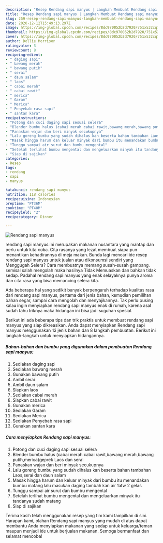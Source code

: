 ```yaml
---
description: "Resep Rendang sapi manyus | Langkah Membuat Rendang sapi manyus Yang Enak Dan Lezat"
title: "Resep Rendang sapi manyus | Langkah Membuat Rendang sapi manyus Yang Enak Dan Lezat"
slug: 259-resep-rendang-sapi-manyus-langkah-membuat-rendang-sapi-manyus-yang-enak-dan-lezat
date: 2020-12-12T15:49:13.297Z
image: https://img-global.cpcdn.com/recipes/8dc970052b2d7920/751x532cq70/rendang-sapi-manyus-foto-resep-utama.jpg
thumbnail: https://img-global.cpcdn.com/recipes/8dc970052b2d7920/751x532cq70/rendang-sapi-manyus-foto-resep-utama.jpg
cover: https://img-global.cpcdn.com/recipes/8dc970052b2d7920/751x532cq70/rendang-sapi-manyus-foto-resep-utama.jpg
author: Dollie Morrison
ratingvalue: 3
reviewcount: 8
recipeingredient:
- " daging sapi"
- " bawang merah"
- " bawang putih"
- " serai"
- " daun salam"
- " laos"
- " cabai merah"
- " cabai rawit"
- " merica"
- " Garam"
- " Merica"
- " Penyebab rasa sapi"
- " santan kara"
recipeinstructions:
- "Potong dan cuci daging sapi sesuai selera"
- "Blender bumbu halus (cabai merah cabai rawit,bawang merah,bawang putih,merica)geprek Laos dan serai"
- "Panaskan wajan dan beri minyak secukupnya"
- "Lalu goreng bumbu yang sudah dihalus kan beserta bahan tambahan Laos,serai dan daun salam"
- "Masak hingga harum dan keluar minyak dari bumbu itu menandakan bumbu matang lalu masukan daging tambah kan air 1atw 2 gelas"
- "Tunggu sampai air surut dan bumbu mengental"
- "Setelah terlihat bumbu mengental dan mengeluarkan minyak itu tandanya sudah matang"
- "Siap di sajikan"
categories:
- Resep
tags:
- rendang
- sapi
- manyus

katakunci: rendang sapi manyus 
nutrition: 118 calories
recipecuisine: Indonesian
preptime: "PT36M"
cooktime: "PT40M"
recipeyield: "2"
recipecategory: Dinner

---
```



![Rendang sapi manyus](https://img-global.cpcdn.com/recipes/8dc970052b2d7920/751x532cq70/rendang-sapi-manyus-foto-resep-utama.jpg)


rendang sapi manyus ini merupakan makanan nusantara yang mantap dan perlu untuk kita coba. Cita rasanya yang lezat membuat siapa pun menantikan kehadirannya di meja makan.
Bunda lagi mencari ide resep rendang sapi manyus untuk jualan atau dikonsumsi sendiri yang Menggugah Selera? Cara membuatnya memang susah-susah gampang. semisal salah mengolah maka hasilnya Tidak Memuaskan dan bahkan tidak sedap. Padahal rendang sapi manyus yang enak selayaknya punya aroma dan cita rasa yang bisa memancing selera kita.

Ada beberapa hal yang sedikit banyak berpengaruh terhadap kualitas rasa dari rendang sapi manyus, pertama dari jenis bahan, kemudian pemilihan bahan segar, sampai cara mengolah dan menyajikannya. Tak perlu pusing kalau ingin menyiapkan rendang sapi manyus enak di rumah, karena asal sudah tahu triknya maka hidangan ini bisa jadi suguhan spesial.




Berikut ini ada beberapa tips dan trik praktis untuk membuat rendang sapi manyus yang siap dikreasikan. Anda dapat menyiapkan Rendang sapi manyus menggunakan 13 jenis bahan dan 8 langkah pembuatan. Berikut ini langkah-langkah untuk menyiapkan hidangannya.

<!--inarticleads1-->

##### Bahan-bahan dan bumbu yang digunakan dalam pembuatan Rendang sapi manyus:

1. Sediakan  daging sapi
1. Sediakan  bawang merah
1. Gunakan  bawang putih
1. Ambil  serai
1. Ambil  daun salam
1. Siapkan  laos
1. Sediakan  cabai merah
1. Siapkan  cabai rawit
1. Gunakan  merica
1. Sediakan  Garam
1. Sediakan  Merica
1. Sediakan  Penyebab rasa sapi
1. Gunakan  santan kara




<!--inarticleads2-->

##### Cara menyiapkan Rendang sapi manyus:

1. Potong dan cuci daging sapi sesuai selera
1. Blender bumbu halus (cabai merah cabai rawit,bawang merah,bawang putih,merica)geprek Laos dan serai
1. Panaskan wajan dan beri minyak secukupnya
1. Lalu goreng bumbu yang sudah dihalus kan beserta bahan tambahan Laos,serai dan daun salam
1. Masak hingga harum dan keluar minyak dari bumbu itu menandakan bumbu matang lalu masukan daging tambah kan air 1atw 2 gelas
1. Tunggu sampai air surut dan bumbu mengental
1. Setelah terlihat bumbu mengental dan mengeluarkan minyak itu tandanya sudah matang
1. Siap di sajikan




Terima kasih telah menggunakan resep yang tim kami tampilkan di sini. Harapan kami, olahan Rendang sapi manyus yang mudah di atas dapat membantu Anda menyiapkan makanan yang sedap untuk keluarga/teman maupun menjadi ide untuk berjualan makanan. Semoga bermanfaat dan selamat mencoba!
